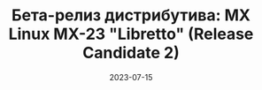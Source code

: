 ---
layout: post
title: "Бета-релиз дистрибутива: MX Linux MX-23 \"Libretto\" (Release Candidate 2)"
date: 2023-07-15   
---